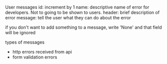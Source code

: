 User messages
id: increment by 1
name: descriptive name of error for developers. Not to going to be shown to users.
header: brief description of error
message: tell the user what they can do about the error

if you don't want to add something to a message, write 'None' and
that field will be ignored


types of messages
- http errors received from api
- form validation errors
